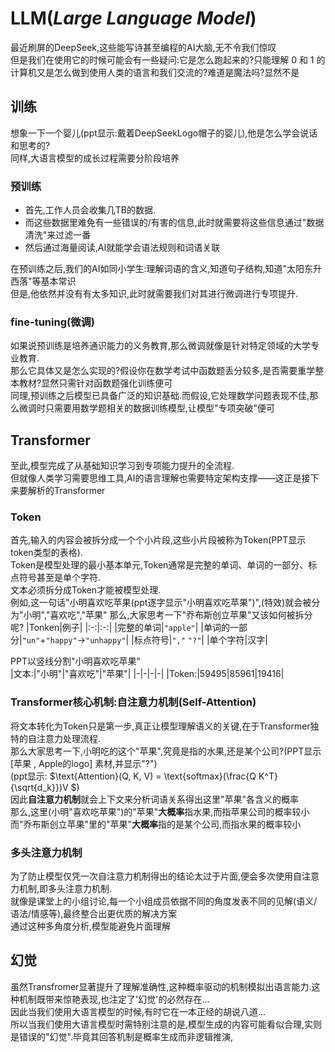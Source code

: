 # LLM(***L**arge **L**anguage **M**odel*)  
最近刷屏的DeepSeek,这些能写诗甚至编程的AI大脑,无不令我们惊叹   
但是我们在使用它的时候可能会有一些疑问:它是怎么跑起来的?只能理解 $0$ 和 $1$ 的计算机又是怎么做到使用人类的语言和我们交流的?难道是魔法吗?显然不是  
## 训练
想象一下一个婴儿(ppt显示:戴着DeepSeekLogo帽子的婴儿),他是怎么学会说话和思考的?  
同样,大语言模型的成长过程需要分阶段培养
### 预训练
* 首先,工作人员会收集几TB的数据.  
* 而这些数据里难免有一些错误的/有害的信息,此时就需要将这些信息通过"数据清洗"来过滤一番
* 然后通过海量阅读,AI就能学会语法规则和词语关联

在预训练之后,我们的AI如同小学生:理解词语的含义,知道句子结构,知道"太阳东升西落"等基本常识  
但是,他依然并没有有太多知识,此时就需要我们对其进行微调进行专项提升.  
### **fine-tuning**(微调)
如果说预训练是培养通识能力的义务教育,那么微调就像是针对特定领域的大学专业教育.  
那么它具体又是怎么实现的?假设你在数学考试中函数题丢分较多,是否需要重学整本教材?显然只需针对函数题强化训练便可  
同理,预训练之后模型已具备广泛的知识基础.而假设,它处理数学问题表现不佳,那么微调时只需要用数学题相关的数据训练模型,让模型"专项突破"便可  
## Transformer
至此,模型完成了从基础知识学习到专项能力提升的全流程.  
但就像人类学习需要思维工具,AI的语言理解也需要特定架构支撑——这正是接下来要解析的Transformer
### Token
首先,输入的内容会被拆分成一个个小片段,这些小片段被称为Token(PPT显示token类型的表格).  
Token是模型处理的最小基本单元,Token通常是完整的单词、单词的一部分、标点符号甚至是单个字符.  
文本必须拆分成Token才能被模型处理.  
例如,这一句话"小明喜欢吃苹果(ppt逐字显示"小明喜欢吃苹果")",(特效)就会被分为"小明","喜欢吃","苹果" 
那么,大家思考一下"乔布斯创立苹果"又该如何被拆分呢?
|Tonken|例子|
|:-:|:-:|
|完整的单词|`"apple"`|
|单词的一部分|`"un"`+`"happy"`$\rightarrow$`"unhappy"`|
|标点符号|`","` `"?"`|
|单个字符|汉字|

PPT以竖线分割"小明喜欢吃苹果"  
|文本:|"小明"|"喜欢吃"|"苹果"|
|-|-|-|-|
|Token:|59495|85961|19416|

### Transformer核心机制:自注意力机制(Self-Attention)
将文本转化为Token只是第一步,真正让模型理解语义的关键,在于Transformer独特的自注意力处理流程.  
那么大家思考一下,小明吃的这个"苹果",究竟是指的水果,还是某个公司?(PPT显示 [苹果 , Apple的logo] 素材,并显示"?")  
(ppt显示: $\text{Attention}(Q, K, V) = \text{softmax}(\frac{Q K^T}{\sqrt{d_k}})V $)  
因此**自注意力机制**就会上下文来分析词语关系得出这里"苹果"各含义的概率  
那么,这里(小明"喜欢吃苹果")的"苹果"**大概率**指水果,而指苹果公司的概率较小  
而"乔布斯创立苹果"里的"苹果"**大概率**指的是某个公司,而指水果的概率较小  
### 多头注意力机制
为了防止模型仅凭一次自注意力机制得出的结论太过于片面,便会多次使用自注意力机制,即多头注意力机制.  
就像是课堂上的小组讨论,每一个小组成员依据不同的角度发表不同的见解(语义/语法/情感等),最终整合出更优质的解决方案  
通过这种多角度分析,模型能避免片面理解
## 幻觉
虽然Transfromer显著提升了理解准确性,这种概率驱动的机制模拟出语言能力.这种机制既带来惊艳表现,也注定了'幻觉'的必然存在...  
因此当我们使用大语言模型的时候,有时它在一本正经的胡说八道...  
所以当我们使用大语言模型时需特别注意的是,模型生成的内容可能看似合理,实则是错误的"幻觉".毕竟其回答机制是概率生成而非逻辑推演,
